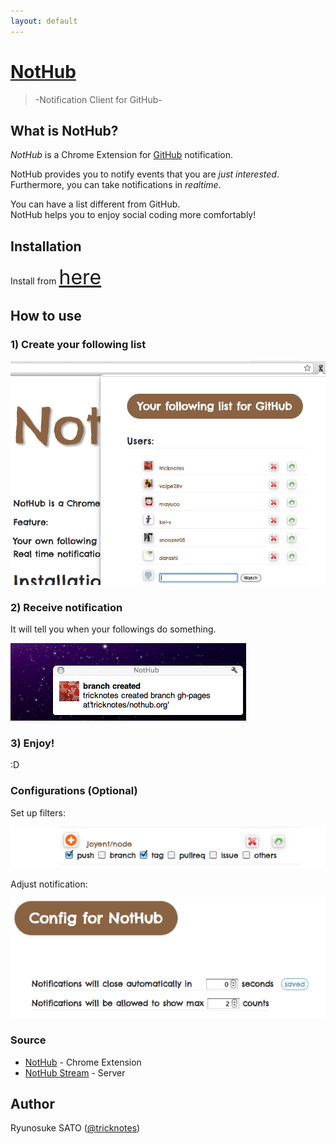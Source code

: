 ```yaml
---
layout: default
---
```

# [NotHub](http://nothub.org/)

> -Notification Client for GitHub-

## What is NotHub?

*NotHub* is a Chrome Extension for [GitHub](https://github.com) notification.

NotHub provides you to notify events that you are *just interested*.  
Furthermore, you can take notifications in *realtime*.

You can have a list different from GitHub.  
NotHub helps you to enjoy social coding more comfortably!

## Installation

Install from <font size="6em">[here](https://chrome.google.com/webstore/detail/diioicfkgfbdhpdehliknpmmibenccno)</font>

## How to use

### 1) Create your following list

![Following List](images/following_list.png "Following List")

### 2) Receive notification

It will tell you when your followings do something.

![Notification](images/notification.png "Receive Notification")

### 3) Enjoy!

:D

### Configurations (Optional)

Set up filters:

![Configuration](images/config01.png "Config01")

Adjust notification:

![Configuration](images/config02.png "Config02")

### Source

* [NotHub](http://github.com/tricknotes/nothub) - Chrome Extension
* [NotHub Stream](http://github.com/tricknotes/nothub-stream) - Server

## Author

Ryunosuke SATO ([@tricknotes](https://github.com/tricknotes))

